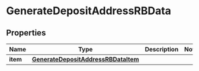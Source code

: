 

# GenerateDepositAddressRBData


## Properties

Name | Type | Description | Notes
------------ | ------------- | ------------- | -------------
**item** | [**GenerateDepositAddressRBDataItem**](GenerateDepositAddressRBDataItem.md) |  | 



